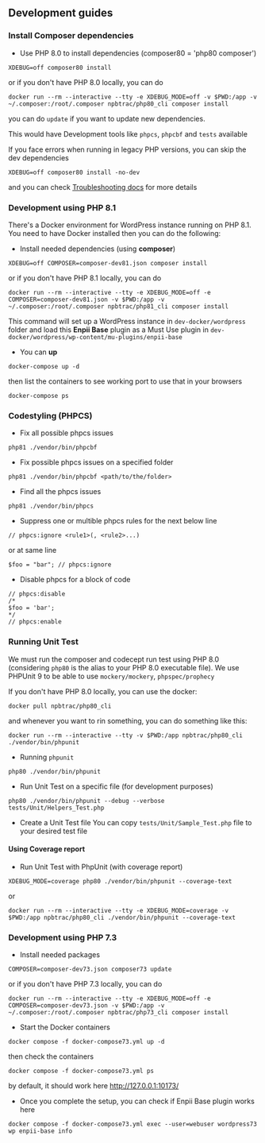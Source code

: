 ## Development guides

### Install Composer dependencies
- Use PHP 8.0 to install dependencies (composer80 = 'php80 composer')
```
XDEBUG=off composer80 install
```
or if you don't have PHP 8.0 locally, you can do
```
docker run --rm --interactive --tty -e XDEBUG_MODE=off -v $PWD:/app -v ~/.composer:/root/.composer npbtrac/php80_cli composer install
```
you can do `update` if you want to update new dependencies.

This would have Development tools like `phpcs`, `phpcbf` and `tests` available

If you face errors when running in legacy PHP versions, you can skip the dev dependencies
```
XDEBUG=off composer80 install -no-dev
```
and you can check [Troubleshooting docs](05-troubleshooting.md) for more details

### Development using PHP 8.1
There's a Docker environment for WordPress instance running on PHP 8.1. You need to have Docker installed then you can do the following:
- Install needed dependencies (using **composer**)
```
XDEBUG=off COMPOSER=composer-dev81.json composer install
```
or if you don't have PHP 8.1 locally, you can do
```
docker run --rm --interactive --tty -e XDEBUG_MODE=off -e COMPOSER=composer-dev81.json -v $PWD:/app -v ~/.composer:/root/.composer npbtrac/php81_cli composer install
```
This command will set up a WordPress instance in `dev-docker/wordpress` folder and load this **Enpii Base** plugin as a Must Use plugin in `dev-docker/wordpress/wp-content/mu-plugins/enpii-base`

- You can **up**
```
docker-compose up -d
```
then list the containers to see working port to use that in your browsers
```
docker-compose ps
```

### Codestyling (PHPCS)
- Fix all possible phpcs issues
```
php81 ./vendor/bin/phpcbf
```

- Fix possible phpcs issues on a specified folder
```
php81 ./vendor/bin/phpcbf <path/to/the/folder>
```

- Find all the phpcs issues
```
php81 ./vendor/bin/phpcs
```

- Suppress one or multible phpcs rules for the next below line
```
// phpcs:ignore <rule1>(, <rule2>...)
```
or at same line
```
$foo = "bar"; // phpcs:ignore
```

- Disable phpcs for a block of code
```
// phpcs:disable
/*
$foo = 'bar';
*/
// phpcs:enable
```

### Running Unit Test
We must run the composer and codecept run test using PHP 8.0 (considering `php80` is the alias to your PHP 8.0 executable file). We use PHPUnit 9 to be able to use `mockery/mockery`, `phpspec/prophecy`

If you don't have PHP 8.0 locally, you can use the docker:
```
docker pull npbtrac/php80_cli
```
and whenever you want to rin something, you can do something like this:
```
docker run --rm --interactive --tty -v $PWD:/app npbtrac/php80_cli ./vendor/bin/phpunit
```

- Running `phpunit`
```
php80 ./vendor/bin/phpunit
```
- Run Unit Test on a specific file (for development purposes)
```
php80 ./vendor/bin/phpunit --debug --verbose tests/Unit/Helpers_Test.php
```
- Create a Unit Test file
You can copy `tests/Unit/Sample_Test.php` file to your desired test file

#### Using Coverage report
- Run Unit Test with PhpUnit (with coverage report)
```
XDEBUG_MODE=coverage php80 ./vendor/bin/phpunit --coverage-text
```
or
```
docker run --rm --interactive --tty -e XDEBUG_MODE=coverage -v $PWD:/app npbtrac/php80_cli ./vendor/bin/phpunit --coverage-text
```

### Development using PHP 7.3
- Install needed packages
```
COMPOSER=composer-dev73.json composer73 update
```
or if you don't have PHP 7.3 locally, you can do
```
docker run --rm --interactive --tty -e XDEBUG_MODE=off -e COMPOSER=composer-dev73.json -v $PWD:/app -v ~/.composer:/root/.composer npbtrac/php73_cli composer install
```

- Start the Docker containers
```
docker compose -f docker-compose73.yml up -d
```
then check the containers
```
docker compose -f docker-compose73.yml ps
```
by default, it should work here http://127.0.0.1:10173/

- Once you complete the setup, you can check if Enpii Base plugin works here
```
docker compose -f docker-compose73.yml exec --user=webuser wordpress73 wp enpii-base info
```
